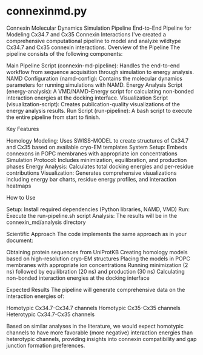 # connexinmd.py
Connexin Molecular Dynamics Simulation Pipeline
End-to-End Pipeline for Modeling Cx34.7 and Cx35 Connexin Interactions
I've created a comprehensive computational pipeline to model and analyze wildtype Cx34.7 and Cx35 connexin interactions.
Overview of the Pipeline
The pipeline consists of the following components:

Main Pipeline Script (connexin-md-pipeline): Handles the end-to-end workflow from sequence acquisition through simulation to energy analysis.
NAMD Configuration (namd-config): Contains the molecular dynamics parameters for running simulations with NAMD.
Energy Analysis Script (energy-analysis): A VMD/NAMD-Energy script for calculating non-bonded interaction energies at the docking interface.
Visualization Script (visualization-script): Creates publication-quality visualizations of the energy analysis results.
Run Script (run-pipeline): A bash script to execute the entire pipeline from start to finish.

Key Features

Homology Modeling: Uses SWISS-MODEL to create structures of Cx34.7 and Cx35 based on available cryo-EM templates
System Setup: Embeds connexons in POPC membranes with appropriate ion concentrations
Simulation Protocol: Includes minimization, equilibration, and production phases
Energy Analysis: Calculates total docking energies and per-residue contributions
Visualization: Generates comprehensive visualizations including energy bar charts, residue energy profiles, and interaction heatmaps

How to Use

Setup: Install required dependencies (Python libraries, NAMD, VMD)
Run: Execute the run-pipeline.sh script
Analysis: The results will be in the connexin_md/analysis directory

Scientific Approach
The code implements the same approach as in your document:

Obtaining protein sequences from UniProtKB
Creating homology models based on high-resolution cryo-EM structures
Placing the models in POPC membranes with appropriate ion concentrations
Running minimization (2 ns) followed by equilibration (20 ns) and production (30 ns)
Calculating non-bonded interaction energies at the docking interface

Expected Results
The pipeline will generate comprehensive data on the interaction energies of:

Homotypic Cx34.7-Cx34.7 channels
Homotypic Cx35-Cx35 channels
Heterotypic Cx34.7-Cx35 channels

Based on similar analyses in the literature, we would expect homotypic channels to have more favorable (more negative) interaction energies than heterotypic channels, providing insights into connexin compatibility and gap junction formation preferences.
